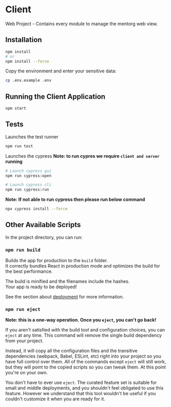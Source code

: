 # Client
Web Project - Contains every module to manage the mentorg web view.


## Installation
```bash
npm install
# or
npm install --force
```
Copy the environment and enter your sensitive data:

```bash
cp .env.example .env
```

## Running the Client Application

```bash
npm start
```

## Tests
Launches the test runner
```bash
npm run test
```

Launches the cypress 
**Note: to run cypres we require `client and server` running**
```bash
# Launch cypress gui
npm run cypress:open
```

```bash
# Launch cypress cli
npm run cypress:run
```

**Note: If not able to run cypress then please run below command**
```bash
npx cypress install --force
```

## Other Available Scripts

In the project directory, you can run:

### `npm run build`

Builds the app for production to the `build` folder.\
It correctly bundles React in production mode and optimizes the build for the best performance.

The build is minified and the filenames include the hashes.\
Your app is ready to be deployed!

See the section about [deployment](https://facebook.github.io/create-react-app/docs/deployment) for more information.

### `npm run eject`

**Note: this is a one-way operation. Once you `eject`, you can't go back!**

If you aren't satisfied with the build tool and configuration choices, you can `eject` at any time. This command will remove the single build dependency from your project.

Instead, it will copy all the configuration files and the transitive dependencies (webpack, Babel, ESLint, etc) right into your project so you have full control over them. All of the commands except `eject` will still work, but they will point to the copied scripts so you can tweak them. At this point you're on your own.

You don't have to ever use `eject`. The curated feature set is suitable for small and middle deployments, and you shouldn't feel obligated to use this feature. However we understand that this tool wouldn't be useful if you couldn't customize it when you are ready for it.
